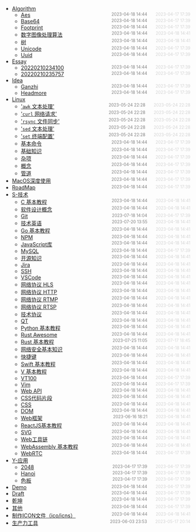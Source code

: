 - [Algorithm](Algorithm)
  - [Aes](Algorithm/aes)<span style="font-size:.8em;float:right"><span style="color:orange"></span><span style="padding-left:2em;color:gray;">2023-04-18 14:44</span><span style="padding-left:2em;color:lightgray;">2023-04-17 17:39</span></span>
  - [Base64](Algorithm/base64)<span style="font-size:.8em;float:right"><span style="color:orange"></span><span style="padding-left:2em;color:gray;">2023-04-18 14:44</span><span style="padding-left:2em;color:lightgray;">2023-04-17 17:39</span></span>
  - [Footprint](Algorithm/footprint)<span style="font-size:.8em;float:right"><span style="color:orange"></span><span style="padding-left:2em;color:gray;">2023-04-18 14:44</span><span style="padding-left:2em;color:lightgray;">2023-04-17 17:39</span></span>
  - [数字图像处理算法](Algorithm/image)<span style="font-size:.8em;float:right"><span style="color:orange"></span><span style="padding-left:2em;color:gray;">2023-04-18 14:44</span><span style="padding-left:2em;color:lightgray;">2023-04-18 14:41</span></span>
  - [树](Algorithm/tree)<span style="font-size:.8em;float:right"><span style="color:orange"></span><span style="padding-left:2em;color:gray;">2023-04-18 14:44</span><span style="padding-left:2em;color:lightgray;">2023-04-18 14:41</span></span>
  - [Unicode](Algorithm/unicode)<span style="font-size:.8em;float:right"><span style="color:orange"></span><span style="padding-left:2em;color:gray;">2023-04-18 14:44</span><span style="padding-left:2em;color:lightgray;">2023-04-17 17:39</span></span>
  - [Uuid](Algorithm/uuid)<span style="font-size:.8em;float:right"><span style="color:orange"></span><span style="padding-left:2em;color:gray;">2023-04-18 14:44</span><span style="padding-left:2em;color:lightgray;">2023-04-17 17:39</span></span>
- [Essay](Essay)
  - [20220210234100](Essay/20220210234100)<span style="font-size:.8em;float:right"><span style="color:orange"></span><span style="padding-left:2em;color:gray;">2023-04-18 14:44</span><span style="padding-left:2em;color:lightgray;">2023-04-17 17:39</span></span>
  - [20220210235757](Essay/20220210235757)<span style="font-size:.8em;float:right"><span style="color:orange"></span><span style="padding-left:2em;color:gray;">2023-04-18 14:44</span><span style="padding-left:2em;color:lightgray;">2023-04-17 17:39</span></span>
- [Idea](Idea)
  - [Ganzhi](Idea/ganzhi)<span style="font-size:.8em;float:right"><span style="color:orange"></span><span style="padding-left:2em;color:gray;">2023-04-18 14:44</span><span style="padding-left:2em;color:lightgray;">2023-04-17 17:39</span></span>
  - [Headmore](Idea/headmore)<span style="font-size:.8em;float:right"><span style="color:orange"></span><span style="padding-left:2em;color:gray;">2023-04-18 14:44</span><span style="padding-left:2em;color:lightgray;">2023-04-17 17:39</span></span>
- [Linux](Linux)
  - ['`awk` 文本处理'](Linux/awk)<span style="font-size:.8em;float:right"><span style="color:orange"></span><span style="padding-left:2em;color:gray;">2023-05-24 22:28</span><span style="padding-left:2em;color:lightgray;">2023-05-24 22:28</span></span>
  - ['`curl` 网络请求'](Linux/curl)<span style="font-size:.8em;float:right"><span style="color:orange"></span><span style="padding-left:2em;color:gray;">2023-05-24 22:28</span><span style="padding-left:2em;color:lightgray;">2023-05-24 22:28</span></span>
  - ['`rsync` 文件同步'](Linux/rsync)<span style="font-size:.8em;float:right"><span style="color:orange"></span><span style="padding-left:2em;color:gray;">2023-05-24 22:28</span><span style="padding-left:2em;color:lightgray;">2023-05-24 22:28</span></span>
  - ['`sed` 文本处理'](Linux/sed)<span style="font-size:.8em;float:right"><span style="color:orange"></span><span style="padding-left:2em;color:gray;">2023-05-24 22:28</span><span style="padding-left:2em;color:lightgray;">2023-05-24 22:28</span></span>
  - ['`set` 终端配置'](Linux/set)<span style="font-size:.8em;float:right"><span style="color:orange"></span><span style="padding-left:2em;color:gray;">2023-05-24 22:28</span><span style="padding-left:2em;color:lightgray;">2023-05-24 22:28</span></span>
  - [基本命令](Linux/%E5%9F%BA%E6%9C%AC%E5%91%BD%E4%BB%A4)<span style="font-size:.8em;float:right"><span style="color:orange"></span><span style="padding-left:2em;color:gray;">2023-04-18 14:44</span><span style="padding-left:2em;color:lightgray;">2023-04-17 17:39</span></span>
  - [基础知识](Linux/%E5%9F%BA%E7%A1%80%E7%9F%A5%E8%AF%86)<span style="font-size:.8em;float:right"><span style="color:orange"></span><span style="padding-left:2em;color:gray;">2023-04-18 14:44</span><span style="padding-left:2em;color:lightgray;">2023-04-17 17:39</span></span>
  - [杂项](Linux/%E6%9D%82%E9%A1%B9)<span style="font-size:.8em;float:right"><span style="color:orange"></span><span style="padding-left:2em;color:gray;">2023-04-18 14:44</span><span style="padding-left:2em;color:lightgray;">2023-04-17 17:39</span></span>
  - [概念](Linux/%E6%A6%82%E5%BF%B5)<span style="font-size:.8em;float:right"><span style="color:orange"></span><span style="padding-left:2em;color:gray;">2023-04-18 14:44</span><span style="padding-left:2em;color:lightgray;">2023-04-17 17:39</span></span>
  - [管道](Linux/%E7%AE%A1%E9%81%93)<span style="font-size:.8em;float:right"><span style="color:orange"></span><span style="padding-left:2em;color:gray;">2023-04-18 14:44</span><span style="padding-left:2em;color:lightgray;">2023-04-17 17:39</span></span>
- [MacOS深度使用](MacOS%E6%B7%B1%E5%BA%A6%E4%BD%BF%E7%94%A8)<span style="font-size:.8em;float:right"><span style="color:orange"></span><span style="padding-left:2em;color:gray;">2023-04-18 14:44</span><span style="padding-left:2em;color:lightgray;">2023-04-17 17:39</span></span>
- [RoadMap](RoadMap)<span style="font-size:.8em;float:right"><span style="color:orange"></span><span style="padding-left:2em;color:gray;">2023-04-18 14:44</span><span style="padding-left:2em;color:lightgray;">2023-04-17 17:39</span></span>
- [S-技术](S-%E6%8A%80%E6%9C%AF)
  - [C 基本教程](S-%E6%8A%80%E6%9C%AF/C)<span style="font-size:.8em;float:right"><span style="color:orange"></span><span style="padding-left:2em;color:gray;">2023-04-18 14:44</span><span style="padding-left:2em;color:lightgray;">2023-04-18 14:41</span></span>
  - [软件设计概念](S-%E6%8A%80%E6%9C%AF/Concept)<span style="font-size:.8em;float:right"><span style="color:orange"></span><span style="padding-left:2em;color:gray;">2023-04-18 14:44</span><span style="padding-left:2em;color:lightgray;">2023-04-18 14:41</span></span>
  - [Git](S-%E6%8A%80%E6%9C%AF/Git)<span style="font-size:.8em;float:right"><span style="color:orange"></span><span style="padding-left:2em;color:gray;">2023-07-18 14:04</span><span style="padding-left:2em;color:lightgray;">2023-04-17 17:39</span></span>
  - [技术英语](S-%E6%8A%80%E6%9C%AF/Glossary)<span style="font-size:.8em;float:right"><span style="color:orange"></span><span style="padding-left:2em;color:gray;">2023-07-20 13:55</span><span style="padding-left:2em;color:lightgray;">2023-04-18 14:41</span></span>
  - [Go 基本教程](S-%E6%8A%80%E6%9C%AF/Go)<span style="font-size:.8em;float:right"><span style="color:orange"></span><span style="padding-left:2em;color:gray;">2023-04-18 14:44</span><span style="padding-left:2em;color:lightgray;">2023-04-18 14:41</span></span>
  - [NPM](S-%E6%8A%80%E6%9C%AF/JavaScript-NPM)<span style="font-size:.8em;float:right"><span style="color:orange"></span><span style="padding-left:2em;color:gray;">2023-04-18 14:44</span><span style="padding-left:2em;color:lightgray;">2023-04-18 14:41</span></span>
  - [JavaScript库](S-%E6%8A%80%E6%9C%AF/JavaScript-Packages)<span style="font-size:.8em;float:right"><span style="color:orange"></span><span style="padding-left:2em;color:gray;">2023-04-18 14:44</span><span style="padding-left:2em;color:lightgray;">2023-04-18 14:41</span></span>
  - [MySQL](S-%E6%8A%80%E6%9C%AF/MySQL)<span style="font-size:.8em;float:right"><span style="color:orange"></span><span style="padding-left:2em;color:gray;">2023-04-18 14:44</span><span style="padding-left:2em;color:lightgray;">2023-04-17 17:39</span></span>
  - [开源知识](S-%E6%8A%80%E6%9C%AF/OpenSource)<span style="font-size:.8em;float:right"><span style="color:orange"></span><span style="padding-left:2em;color:gray;">2023-04-18 14:44</span><span style="padding-left:2em;color:lightgray;">2023-04-18 14:41</span></span>
  - [Jira](S-%E6%8A%80%E6%9C%AF/Program-Jira)<span style="font-size:.8em;float:right"><span style="color:orange"></span><span style="padding-left:2em;color:gray;">2023-04-18 14:44</span><span style="padding-left:2em;color:lightgray;">2023-04-18 14:41</span></span>
  - [SSH](S-%E6%8A%80%E6%9C%AF/Program-SSH)<span style="font-size:.8em;float:right"><span style="color:orange"></span><span style="padding-left:2em;color:gray;">2023-04-18 14:44</span><span style="padding-left:2em;color:lightgray;">2023-04-18 14:41</span></span>
  - [VSCode](S-%E6%8A%80%E6%9C%AF/Program-VSCode)<span style="font-size:.8em;float:right"><span style="color:orange"></span><span style="padding-left:2em;color:gray;">2023-04-18 14:44</span><span style="padding-left:2em;color:lightgray;">2023-04-18 14:41</span></span>
  - [网络协议 HLS](S-%E6%8A%80%E6%9C%AF/Protocol-HLS)<span style="font-size:.8em;float:right"><span style="color:orange"></span><span style="padding-left:2em;color:gray;">2023-04-18 14:44</span><span style="padding-left:2em;color:lightgray;">2023-04-18 14:41</span></span>
  - [网络协议 HTTP](S-%E6%8A%80%E6%9C%AF/Protocol-HTTP)<span style="font-size:.8em;float:right"><span style="color:orange"></span><span style="padding-left:2em;color:gray;">2023-04-18 14:44</span><span style="padding-left:2em;color:lightgray;">2023-04-18 14:41</span></span>
  - [网络协议 RTMP](S-%E6%8A%80%E6%9C%AF/Protocol-RTMP)<span style="font-size:.8em;float:right"><span style="color:orange"></span><span style="padding-left:2em;color:gray;">2023-04-18 14:44</span><span style="padding-left:2em;color:lightgray;">2023-04-18 14:41</span></span>
  - [网络协议 RTSP](S-%E6%8A%80%E6%9C%AF/Protocol-RTSP)<span style="font-size:.8em;float:right"><span style="color:orange"></span><span style="padding-left:2em;color:gray;">2023-04-18 14:44</span><span style="padding-left:2em;color:lightgray;">2023-04-18 14:41</span></span>
  - [技术协议](S-%E6%8A%80%E6%9C%AF/Protocol)<span style="font-size:.8em;float:right"><span style="color:orange"></span><span style="padding-left:2em;color:gray;">2023-04-18 14:44</span><span style="padding-left:2em;color:lightgray;">2023-04-18 14:41</span></span>
  - [QT](S-%E6%8A%80%E6%9C%AF/Python-Qt)<span style="font-size:.8em;float:right"><span style="color:orange"></span><span style="padding-left:2em;color:gray;">2023-04-18 14:44</span><span style="padding-left:2em;color:lightgray;">2023-04-18 14:41</span></span>
  - [Python 基本教程](S-%E6%8A%80%E6%9C%AF/Python)<span style="font-size:.8em;float:right"><span style="color:orange"></span><span style="padding-left:2em;color:gray;">2023-04-18 14:44</span><span style="padding-left:2em;color:lightgray;">2023-04-18 14:41</span></span>
  - [Rust Awesome](S-%E6%8A%80%E6%9C%AF/Rust-Awesome)<span style="font-size:.8em;float:right"><span style="color:orange"></span><span style="padding-left:2em;color:gray;">2023-04-18 14:44</span><span style="padding-left:2em;color:lightgray;">2023-04-18 14:41</span></span>
  - [Rust 基本教程](S-%E6%8A%80%E6%9C%AF/Rust)<span style="font-size:.8em;float:right"><span style="color:orange"></span><span style="padding-left:2em;color:gray;">2023-07-25 11:05</span><span style="padding-left:2em;color:lightgray;">2023-07-17 18:45</span></span>
  - [网络安全基本知识](S-%E6%8A%80%E6%9C%AF/Security)<span style="font-size:.8em;float:right"><span style="color:orange"></span><span style="padding-left:2em;color:gray;">2023-04-18 14:44</span><span style="padding-left:2em;color:lightgray;">2023-04-18 14:41</span></span>
  - [快捷键](S-%E6%8A%80%E6%9C%AF/Shortcuts)<span style="font-size:.8em;float:right"><span style="color:orange"></span><span style="padding-left:2em;color:gray;">2023-04-18 14:44</span><span style="padding-left:2em;color:lightgray;">2023-04-18 14:41</span></span>
  - [Swift 基本教程](S-%E6%8A%80%E6%9C%AF/Swift)<span style="font-size:.8em;float:right"><span style="color:orange"></span><span style="padding-left:2em;color:gray;">2023-04-18 14:44</span><span style="padding-left:2em;color:lightgray;">2023-04-18 14:41</span></span>
  - [V 基本教程](S-%E6%8A%80%E6%9C%AF/V)<span style="font-size:.8em;float:right"><span style="color:orange"></span><span style="padding-left:2em;color:gray;">2023-04-18 14:44</span><span style="padding-left:2em;color:lightgray;">2023-04-18 14:41</span></span>
  - [VT100](S-%E6%8A%80%E6%9C%AF/VT100)<span style="font-size:.8em;float:right"><span style="color:orange"></span><span style="padding-left:2em;color:gray;">2023-04-18 14:44</span><span style="padding-left:2em;color:lightgray;">2023-04-17 17:39</span></span>
  - [Vim](S-%E6%8A%80%E6%9C%AF/Vim)<span style="font-size:.8em;float:right"><span style="color:orange"></span><span style="padding-left:2em;color:gray;">2023-04-18 14:44</span><span style="padding-left:2em;color:lightgray;">2023-04-17 17:39</span></span>
  - [Web API](S-%E6%8A%80%E6%9C%AF/Web-API)<span style="font-size:.8em;float:right"><span style="color:orange"></span><span style="padding-left:2em;color:gray;">2023-04-18 14:44</span><span style="padding-left:2em;color:lightgray;">2023-04-18 14:41</span></span>
  - [CSS代码片段](S-%E6%8A%80%E6%9C%AF/Web-CSS-Snippet)<span style="font-size:.8em;float:right"><span style="color:orange"></span><span style="padding-left:2em;color:gray;">2023-04-18 14:44</span><span style="padding-left:2em;color:lightgray;">2023-04-18 14:41</span></span>
  - [CSS](S-%E6%8A%80%E6%9C%AF/Web-CSS)<span style="font-size:.8em;float:right"><span style="color:orange"></span><span style="padding-left:2em;color:gray;">2023-04-18 14:44</span><span style="padding-left:2em;color:lightgray;">2023-04-18 14:41</span></span>
  - [DOM](S-%E6%8A%80%E6%9C%AF/Web-DOM)<span style="font-size:.8em;float:right"><span style="color:orange"></span><span style="padding-left:2em;color:gray;">2023-04-18 14:44</span><span style="padding-left:2em;color:lightgray;">2023-04-18 14:41</span></span>
  - [Web框架](S-%E6%8A%80%E6%9C%AF/Web-Frameworks)<span style="font-size:.8em;float:right"><span style="color:orange"></span><span style="padding-left:2em;color:gray;">2023-06-16 18:21</span><span style="padding-left:2em;color:lightgray;">2023-04-18 14:41</span></span>
  - [ReactJS基本教程](S-%E6%8A%80%E6%9C%AF/Web-ReactJS)<span style="font-size:.8em;float:right"><span style="color:orange"></span><span style="padding-left:2em;color:gray;">2023-04-18 14:44</span><span style="padding-left:2em;color:lightgray;">2023-04-18 14:41</span></span>
  - [SVG](S-%E6%8A%80%E6%9C%AF/Web-SVG)<span style="font-size:.8em;float:right"><span style="color:orange"></span><span style="padding-left:2em;color:gray;">2023-04-18 14:44</span><span style="padding-left:2em;color:lightgray;">2023-04-18 14:41</span></span>
  - [Web工具链](S-%E6%8A%80%E6%9C%AF/Web-Toolchain)<span style="font-size:.8em;float:right"><span style="color:orange"></span><span style="padding-left:2em;color:gray;">2023-04-18 14:44</span><span style="padding-left:2em;color:lightgray;">2023-04-18 14:41</span></span>
  - [WebAssembly 基本教程](S-%E6%8A%80%E6%9C%AF/WebAssembly)<span style="font-size:.8em;float:right"><span style="color:orange"></span><span style="padding-left:2em;color:gray;">2023-04-18 14:44</span><span style="padding-left:2em;color:lightgray;">2023-04-18 14:41</span></span>
  - [WebRTC](S-%E6%8A%80%E6%9C%AF/WebRTC)<span style="font-size:.8em;float:right"><span style="color:orange"></span><span style="padding-left:2em;color:gray;">2023-04-18 14:44</span><span style="padding-left:2em;color:lightgray;">2023-04-17 17:39</span></span>
- [Y-应用](Y-%E5%BA%94%E7%94%A8)
  - [2048](Y-%E5%BA%94%E7%94%A8/2048)<span style="font-size:.8em;float:right"><span style="color:orange"></span><span style="padding-left:2em;color:gray;">2023-04-17 17:39</span><span style="padding-left:2em;color:lightgray;">2023-04-17 17:39</span></span>
  - [Hanoi](Y-%E5%BA%94%E7%94%A8/Hanoi)<span style="font-size:.8em;float:right"><span style="color:orange"></span><span style="padding-left:2em;color:gray;">2023-04-17 17:39</span><span style="padding-left:2em;color:lightgray;">2023-04-17 17:39</span></span>
  - [色板](Y-%E5%BA%94%E7%94%A8/%E8%89%B2%E6%9D%BF)<span style="font-size:.8em;float:right"><span style="color:orange"></span><span style="padding-left:2em;color:gray;">2023-04-17 17:39</span><span style="padding-left:2em;color:lightgray;">2023-04-17 17:39</span></span>
- [Demo](demo)<span style="font-size:.8em;float:right"><span style="color:orange"></span><span style="padding-left:2em;color:gray;">2023-04-18 14:44</span><span style="padding-left:2em;color:lightgray;">2023-04-17 17:39</span></span>
- [Draft](draft)<span style="font-size:.8em;float:right"><span style="color:orange"></span><span style="padding-left:2em;color:gray;">2023-04-18 14:44</span><span style="padding-left:2em;color:lightgray;">2023-04-17 17:39</span></span>
- [乾坤](%E4%B9%BE%E5%9D%A4)<span style="font-size:.8em;float:right"><span style="color:orange"></span><span style="padding-left:2em;color:gray;">2023-04-18 14:44</span><span style="padding-left:2em;color:lightgray;">2023-04-17 17:39</span></span>
- [其他](%E5%85%B6%E4%BB%96)<span style="font-size:.8em;float:right"><span style="color:orange"></span><span style="padding-left:2em;color:gray;">2023-04-18 14:44</span><span style="padding-left:2em;color:lightgray;">2023-04-17 17:39</span></span>
- [制作ICON文件（ico/icns）](%E5%88%B6%E4%BD%9CICON%E6%96%87%E4%BB%B6)<span style="font-size:.8em;float:right"><span style="color:orange"></span><span style="padding-left:2em;color:gray;">2023-04-18 14:44</span><span style="padding-left:2em;color:lightgray;">2023-04-18 14:41</span></span>
- [生产力工具](%E7%94%9F%E4%BA%A7%E5%8A%9B)<span style="font-size:.8em;float:right"><span style="color:orange"></span><span style="padding-left:2em;color:gray;">2023-06-03 23:53</span><span style="padding-left:2em;color:lightgray;">2023-05-17 20:14</span></span>
